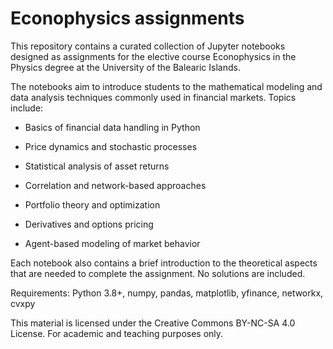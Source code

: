 # Econophysics assignments

This repository contains a curated collection of Jupyter notebooks designed as assignments for the elective course Econophysics in the Physics degree at the University of the Balearic Islands.

The notebooks aim to introduce students to the mathematical modeling and data analysis techniques commonly used in financial markets. Topics include:

- Basics of financial data handling in Python

- Price dynamics and stochastic processes

- Statistical analysis of asset returns

- Correlation and network-based approaches

- Portfolio theory and optimization

- Derivatives and options pricing

- Agent-based modeling of market behavior

Each notebook also contains a brief introduction to the theoretical aspects that are needed to complete the assignment. No solutions are included.


Requirements: Python 3.8+, numpy, pandas, matplotlib, yfinance, networkx, cvxpy


This material is licensed under the Creative Commons BY-NC-SA 4.0 License. For academic and teaching purposes only.

